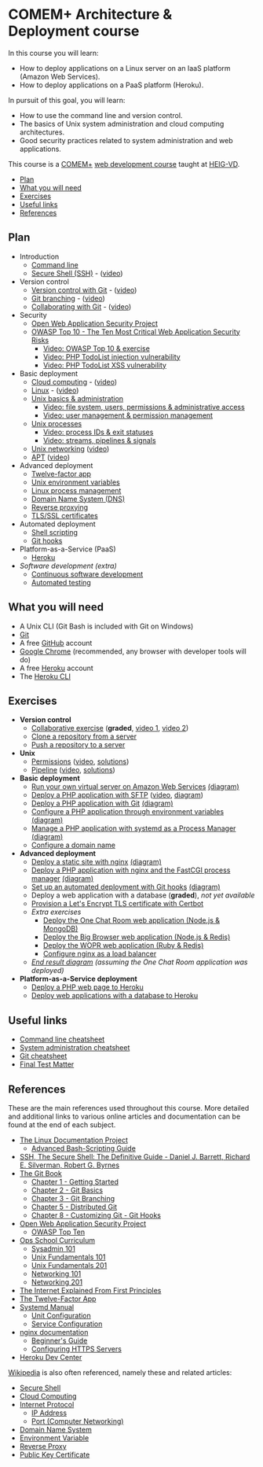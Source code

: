 # COMEM+ Architecture & Deployment course

In this course you will learn:

* How to deploy applications on a Linux server on an IaaS platform (Amazon Web Services).
* How to deploy applications on a PaaS platform (Heroku).

In pursuit of this goal, you will learn:

* How to use the command line and version control.
* The basics of Unix system administration and cloud computing architectures.
* Good security practices related to system administration and web applications.

This course is a [COMEM+][comem] [web development course][comem-webdev] taught at [HEIG-VD][heig].

<!-- START doctoc generated TOC please keep comment here to allow auto update -->
<!-- DON'T EDIT THIS SECTION, INSTEAD RE-RUN doctoc TO UPDATE -->


- [Plan](#plan)
- [What you will need](#what-you-will-need)
- [Exercises](#exercises)
- [Useful links](#useful-links)
- [References](#references)

<!-- END doctoc generated TOC please keep comment here to allow auto update -->



## Plan

* Introduction
  * [Command line](https://mediacomem.github.io/comem-archidep/2020-2021/subjects/cli?home=MediaComem%2Fcomem-archidep%23readme)
  * [Secure Shell (SSH)](https://mediacomem.github.io/comem-archidep/2020-2021/subjects/ssh?home=MediaComem%2Fcomem-archidep%23readme) - ([video](https://cyberlearn.hes-so.ch/pluginfile.php/3377846/mod_resource/content/1/ArchiDep%202020-09-18%20SSH.mp4))
* Version control
  * [Version control with Git](https://mediacomem.github.io/comem-archidep/2020-2021/subjects/git?home=MediaComem%2Fcomem-archidep%23readme) - ([video](https://cyberlearn.hes-so.ch/pluginfile.php/3385742/mod_resource/content/2/ArchiDep%202020-09-25%20part%201%20Git%20Introduction.mp4))
  * [Git branching](https://mediacomem.github.io/comem-archidep/2020-2021/subjects/git-branching?home=MediaComem%2Fcomem-archidep%23readme) - ([video](https://cyberlearn.hes-so.ch/pluginfile.php/3385746/mod_resource/content/1/ArchiDep%202020-09-25%20part%202%20Git%20Branching.mp4))
  * [Collaborating with Git](https://mediacomem.github.io/comem-archidep/2020-2021/subjects/git-collaborating?home=MediaComem%2Fcomem-archidep%23readme) - ([video](https://cyberlearn.hes-so.ch/pluginfile.php/3392793/mod_resource/content/1/ArchiDep%202020-10-02%20part%201%20Collaborating%20with%20Git.mp4))
* Security
  * [Open Web Application Security Project][owasp]
  * [OWASP Top 10 - The Ten Most Critical Web Application Security Risks][owasp-top10]
    * [Video: OWASP Top 10 & exercise](https://cyberlearn.hes-so.ch/pluginfile.php/3400902/mod_resource/content/1/ArchiDep%202020-10-09%20part%201%20OWASP%20Top%20Ten.mp4)
    * [Video: PHP TodoList injection vulnerability](https://cyberlearn.hes-so.ch/pluginfile.php/3400906/mod_resource/content/1/ArchiDep%202020-10-09%20part%202%20PHP%20TodoList%20Application%20Injection%20Vulnerability.mp4)
    * [Video: PHP TodoList XSS vulnerability](https://cyberlearn.hes-so.ch/pluginfile.php/3400908/mod_resource/content/1/ArchiDep%202020-10-09%20part%203%20PHP%20TodoList%20Application%20XSS%20Vulnerability.mp4)
* Basic deployment
  * [Cloud computing](https://mediacomem.github.io/comem-archidep/2020-2021/subjects/cloud?home=MediaComem%2Fcomem-archidep%23readme) - ([video](https://cyberlearn.hes-so.ch/pluginfile.php/3400913/mod_resource/content/1/ArchiDep%202020-10-09%20part%204%20Cloud%20Computing.mp4))
  * [Linux](https://mediacomem.github.io/comem-archidep/2020-2021/subjects/linux?home=MediaComem%2Fcomem-archidep%23readme) - ([video](https://cyberlearn.hes-so.ch/pluginfile.php/3400914/mod_resource/content/1/ArchiDep%202020-10-09%20part%205%20Linux.mp4))
  * [Unix basics & administration](https://mediacomem.github.io/comem-archidep/2020-2021/subjects/unix-admin?home=MediaComem%2Fcomem-archidep%23readme)
    * [Video: file system, users, permissions & administrative access](https://cyberlearn.hes-so.ch/pluginfile.php/3400918/mod_resource/content/1/ArchiDep%202020-10-09%20part%206%20Unix%20Administration.mp4)
    * [Video: user management & permission management](https://cyberlearn.hes-so.ch/pluginfile.php/3405423/mod_resource/content/1/ArchiDep%202020-10-16%20part%201%20Unix%20Administration.mp4)
  * [Unix processes](https://mediacomem.github.io/comem-archidep/2020-2021/subjects/unix-processes?home=MediaComem%2Fcomem-archidep%23readme)
    * [Video: process IDs & exit statuses](https://cyberlearn.hes-so.ch/pluginfile.php/3405425/mod_resource/content/1/ArchiDep%202020-10-16%20part%202%20Unix%20Processes%20A.mp4)
    * [Video: streams, pipelines & signals](https://cyberlearn.hes-so.ch/pluginfile.php/3405429/mod_resource/content/1/ArchiDep%202020-10-16%20part%203%20Unix%20Processes%20B.mp4)
  * [Unix networking](https://mediacomem.github.io/comem-archidep/2020-2021/subjects/unix-networking?home=MediaComem%2Fcomem-archidep%23readme) ([video](https://cyberlearn.hes-so.ch/pluginfile.php/3425344/mod_resource/content/1/ArchiDep%202020-11-06%20part%203%20Unix%20Networking.mp4))
  * [APT](https://mediacomem.github.io/comem-archidep/2020-2021/subjects/apt?home=MediaComem%2Fcomem-archidep%23readme) ([video](https://cyberlearn.hes-so.ch/pluginfile.php/3425345/mod_resource/content/1/ArchiDep%202020-11-06%20part%204%20APT.mp4))
* Advanced deployment
  * [Twelve-factor app][12factor]
  * [Unix environment variables](https://mediacomem.github.io/comem-archidep/2020-2021/subjects/unix-env-vars?home=MediaComem%2Fcomem-archidep%23readme)
  * [Linux process management](https://mediacomem.github.io/comem-archidep/2020-2021/subjects/linux-process-management?home=MediaComem%2Fcomem-archidep%23readme)
  * [Domain Name System (DNS)](https://mediacomem.github.io/comem-archidep/2020-2021/subjects/dns?home=MediaComem%2Fcomem-archidep%23readme)
  * [Reverse proxying](https://mediacomem.github.io/comem-archidep/2020-2021/subjects/reverse-proxy?home=MediaComem%2Fcomem-archidep%23readme)
  * [TLS/SSL certificates](https://mediacomem.github.io/comem-archidep/2020-2021/subjects/ssl?home=MediaComem%2Fcomem-archidep%23readme)
* Automated deployment
  * [Shell scripting](https://mediacomem.github.io/comem-archidep/2020-2021/subjects/shell-scripting?home=MediaComem%2Fcomem-archidep%23readme)
  * [Git hooks](https://mediacomem.github.io/comem-archidep/2020-2021/subjects/git-hooks?home=MediaComem%2Fcomem-archidep%23readme)
* Platform-as-a-Service (PaaS)
  * [Heroku](https://mediacomem.github.io/comem-archidep/2020-2021/subjects/heroku?home=MediaComem%2Fcomem-archidep%23readme)
* *Software development (extra)*
  * [Continuous software development](https://mediacomem.github.io/comem-archidep/2020-2021/subjects/continuous?home=MediaComem%2Fcomem-archidep%23readme)
  * [Automated testing](https://mediacomem.github.io/comem-archidep/2020-2021/subjects/automated-testing?home=MediaComem%2Fcomem-archidep%23readme)



## What you will need

* A Unix CLI (Git Bash is included with Git on Windows)
* [Git][git-downloads]
* A free [GitHub][github] account
* [Google Chrome][chrome] (recommended, any browser with developer tools will do)
* A free [Heroku][heroku] account
* The [Heroku CLI][heroku-cli]



## Exercises

* **Version control**
  * [Collaborative exercise](https://github.com/MediaComem/comem-archidep-php-todo-exercise) (**graded**, [video 1](https://cyberlearn.hes-so.ch/pluginfile.php/3392853/mod_resource/content/1/ArchiDep%202020-10-02%20part%202%20Collaborative%20Git%20Exercise%20A.mp4), [video 2](https://cyberlearn.hes-so.ch/pluginfile.php/3392856/mod_resource/content/1/ArchiDep%202020-10-02%20part%203%20Collaborative%20Git%20Exercise%20B.mp4))
  * [Clone a repository from a server](ex/git-clone-from-server.md)
  * [Push a repository to a server](ex/git-push-to-server.md)
* **Unix**
  * [Permissions](ex/unix-permissions.md) ([video](https://cyberlearn.hes-so.ch/pluginfile.php/3425330/mod_resource/content/2/ArchiDep%202020-11-06%20part%201%20Unix%20Permissions%20Exercise.mp4), [solutions](ex/unix-permissions-solutions.md))
  * [Pipeline](ex/unix-pipeline.md) ([video](https://cyberlearn.hes-so.ch/pluginfile.php/3425339/mod_resource/content/1/ArchiDep%202020-11-06%20part%202%20Unix%20Pipeline%20Exercise.mp4), [solutions](ex/unix-pipeline-solutions.md))
* **Basic deployment**
  * [Run your own virtual server on Amazon Web Services](ex/aws-setup.md) [(diagram)](ex/aws-setup.pdf)
  * [Deploy a PHP application with SFTP](ex/sftp-deployment.md) ([video](https://cyberlearn.hes-so.ch/pluginfile.php/3425348/mod_resource/content/2/ArchiDep%202020-11-06%20part%205%20Deploy%20a%20PHP%20Application%20with%20SFTP.mp4), [diagram](ex/sftp-deployment.pdf))
  * [Deploy a PHP application with Git](ex/git-clone-deployment.md) [(diagram)](ex/git-clone-deployment.pdf)
  * [Configure a PHP application through environment variables](ex/config-through-environment.md) [(diagram)](ex/config-through-environment.pdf)
  * [Manage a PHP application with systemd as a Process Manager](ex/systemd-deployment.md) [(diagram)](ex/systemd-deployment.pdf)
  * [Configure a domain name](ex/dns-configuration.md)
* **Advanced deployment**
  * [Deploy a static site with nginx](ex/nginx-static-deployment.md) [(diagram)](ex/nginx-static-deployment.pdf)
  * [Deploy a PHP application with nginx and the FastCGI process manager](ex/nginx-php-fpm-deployment.md) [(diagram)](ex/nginx-php-fpm-deployment.pdf)
  * [Set up an automated deployment with Git hooks](ex/git-automated-deployment.md) [(diagram)](ex/git-automated-deployment.pdf)
  * Deploy a web application with a database (**graded**), *not yet available*
  * [Provision a Let's Encrypt TLS certificate with Certbot](ex/certbot-deployment.md)
  * *Extra exercises*
    * [Deploy the One Chat Room web application (Node.js & MongoDB)](ex/one-chat-room-deployment.md)
    * [Deploy the Big Browser web application (Node.js & Redis)](ex/big-browser-deployment.md)
    * [Deploy the WOPR web application (Ruby & Redis)](ex/wopr-deployment.md)
    * [Configure nginx as a load balancer](ex/load-balancing-deployment.md)
  * *[End result diagram](ex/end-result.pdf) (assuming the One Chat Room application was deployed)*
* **Platform-as-a-Service deployment**
  * [Deploy a PHP web page to Heroku](https://github.com/MediaComem/php-hello-world-form)
  * [Deploy web applications with a database to Heroku](ex/heroku-deployment.md)



## Useful links

* [Command line cheatsheet](CLI-CHEATSHEET.md)
* [System administration cheatsheet](SYSADMIN-CHEATSHEET.md)
* [Git cheatsheet][git-cheatsheet]
* [Final Test Matter](TEST-MATTER.md)



## References

These are the main references used throughout this course. More detailed and
additional links to various online articles and documentation can be found at
the end of each subject.

* [The Linux Documentation Project](https://tldp.org)
  * [Advanced Bash-Scripting Guide](https://tldp.org/LDP/abs/html/)
* [SSH, The Secure Shell: The Definitive Guide - Daniel J. Barrett, Richard E. Silverman, Robert G. Byrnes](https://books.google.ch/books/about/SSH_The_Secure_Shell_The_Definitive_Guid.html?id=9FSaScltd-kC&redir_esc=y)
* [The Git Book](https://git-scm.com/book)
  * [Chapter 1 - Getting Started](https://git-scm.com/book/en/v2/Getting-Started-About-Version-Control)
  * [Chapter 2 - Git Basics](https://git-scm.com/book/en/v2/Git-Basics-Getting-a-Git-Repository)
  * [Chapter 3 - Git Branching](https://git-scm.com/book/en/v2/Git-Branching-Branches-in-a-Nutshell)
  * [Chapter 5 - Distributed Git](https://git-scm.com/book/en/v2/Distributed-Git-Distributed-Workflows)
  * [Chapter 8 - Customizing Git - Git Hooks](https://git-scm.com/book/en/v2/Customizing-Git-Git-Hooks)
* [Open Web Application Security Project](https://www.owasp.org)
  * [OWASP Top Ten](https://owasp.org/www-project-top-ten/)
* [Ops School Curriculum](https://www.opsschool.org)
  * [Sysadmin 101](https://www.opsschool.org/sysadmin_101.html)
  * [Unix Fundamentals 101](https://www.opsschool.org/unix_101.html)
  * [Unix Fundamentals 201](https://www.opsschool.org/unix_201.html)
  * [Networking 101](https://www.opsschool.org/networking_101.html)
  * [Networking 201](https://www.opsschool.org/networking_201.html)
* [The Internet Explained From First Principles](https://ef1p.com/internet)
* [The Twelve-Factor App](https://12factor.net)
* [Systemd Manual](https://www.freedesktop.org/software/systemd/man/)
  * [Unit Configuration](https://www.freedesktop.org/software/systemd/man/systemd.unit.html)
  * [Service Configuration](https://www.freedesktop.org/software/systemd/man/systemd.service.html)
* [nginx documentation](http://nginx.org/en/docs/)
  * [Beginner's Guide](http://nginx.org/en/docs/beginners_guide.html)
  * [Configuring HTTPS Servers](http://nginx.org/en/docs/http/configuring_https_servers.html)
* [Heroku Dev Center](https://devcenter.heroku.com)

[Wikipedia](https://www.wikipedia.org) is also often referenced, namely these
and related articles:

* [Secure Shell](https://en.wikipedia.org/wiki/Secure_Shell)
* [Cloud Computing](https://en.wikipedia.org/wiki/Cloud_computing)
* [Internet Protocol](https://en.wikipedia.org/wiki/Internet_Protocol)
  * [IP Address](https://en.wikipedia.org/wiki/IP_address)
  * [Port (Computer Networking)](https://en.wikipedia.org/wiki/Port_(computer_networking))
* [Domain Name System](https://en.wikipedia.org/wiki/Domain_Name_System)
* [Environment Variable](https://en.wikipedia.org/wiki/Environment_variable)
* [Reverse Proxy](https://en.wikipedia.org/wiki/Reverse_proxy)
* [Public Key Certificate](https://en.wikipedia.org/wiki/Public_key_certificate)



[12factor]: https://12factor.net
[chrome]: https://www.google.com/chrome/
[comem]: http://www.heig-vd.ch/comem
[comem-webdev]: https://github.com/MediaComem/comem-webdev
[git-cheatsheet]: https://github.com/MediaComem/comem-webdev/blob/master/GIT-CHEATSHEET.md
[git-downloads]: https://git-scm.com/downloads
[github]: https://github.com
[heroku]: https://www.heroku.com/home
[heroku-cli]: https://devcenter.heroku.com/articles/heroku-cli
[heig]: http://www.heig-vd.ch
[owasp]: https://www.owasp.org
[owasp-top10]: https://owasp.org/www-project-top-ten/
